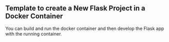 ## Template to create a New Flask Project in a Docker Container

You can build and run the docker container and then develop the Flask app with the running container.
